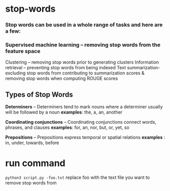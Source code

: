 # stop-words 

### Stop words can be used in a whole range of tasks and here are a few: 

### Supervised machine learning – removing stop words from the feature space 
Clustering – removing stop words prior to generating clusters
Information retrieval – preventing stop words from being indexed
Text summarization- excluding stop words from contributing to summarization scores & removing stop words when computing ROUGE scores

## Types of Stop Words ##
**Determiners** – Determiners tend to mark nouns where a determiner usually will be followed by a noun
**examples**: the, a, an, another

**Coordinating conjunctions** – Coordinating conjunctions connect words, phrases, and clauses
**examples**: for, an, nor, but, or, yet, so

**Prepositions** – Prepositions express temporal or spatial relations
**examples** : in, under, towards, before

# run command 
`python3 script.py -foo.txt`
replace foo with the text file you want to remove stop words from 
